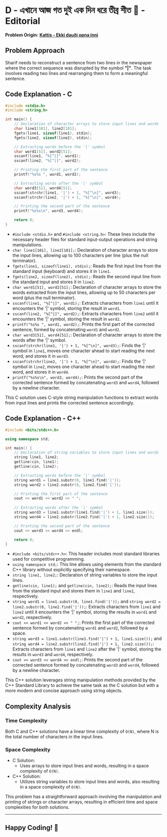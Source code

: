 # D - এখানে আজ গত দুই এক দিন ধরে তীব্র শীত 🥶 - Editorial

**Problem Origin:** [**Kattis - Ekki dauði opna inni**](https://open.kattis.com/problems/ekkidaudi)

## Problem Approach

Sharif needs to reconstruct a sentence from two lines in the newspaper where the correct sequence was disrupted by the symbol **"|"**. The task involves reading two lines and rearranging them to form a meaningful sentence.

## Code Explanation - C

```c
#include <stdio.h>
#include <string.h>

int main() {
    // Declaration of character arrays to store input lines and words
    char line1[101], line2[101];
    fgets(line1, sizeof(line1), stdin);
    fgets(line2, sizeof(line2), stdin);

    // Extracting words before the '|' symbol
    char word1[51], word2[51];
    sscanf(line1, "%[^|]", word1);
    sscanf(line2, "%[^|]", word2);

    // Printing the first part of the sentence
    printf("%s%s ", word1, word2);

    // Extracting words after the '|' symbol
    char word3[51], word4[51];
    sscanf(strchr(line1, '|') + 1, "%[^\n]", word3);
    sscanf(strchr(line2, '|') + 1, "%[^\n]", word4);

    // Printing the second part of the sentence
    printf("%s%s\n", word3, word4);

    return 0;
}
```

- `#include <stdio.h>` and `#include <string.h>`: These lines include the necessary header files for standard input-output operations and string manipulations.
- `char line1[101], line2[101];`: Declaration of character arrays to store the input lines, allowing up to 100 characters per line (plus the null terminator).
- `fgets(line1, sizeof(line1), stdin);`: Reads the first input line from the standard input (keyboard) and stores it in `line1`.
- `fgets(line2, sizeof(line2), stdin);`: Reads the second input line from the standard input and stores it in `line2`.
- `char word1[51], word2[51];`: Declaration of character arrays to store the words extracted from the input lines, allowing up to 50 characters per word (plus the null terminator).
- `sscanf(line1, "%[^|]", word1);`: Extracts characters from `line1` until it encounters the '|' symbol, storing the result in `word1`.
- `sscanf(line2, "%[^|]", word2);`: Extracts characters from `line2` until it encounters the '|' symbol, storing the result in `word2`.
- `printf("%s%s ", word1, word2);`: Prints the first part of the corrected sentence, formed by concatenating `word1` and `word2`.
- `char word3[51], word4[51];`: Declaration of character arrays to store the words after the '|' symbol.
- `sscanf(strchr(line1, '|') + 1, "%[^\n]", word3);`: Finds the '|' symbol in `line1`, moves one character ahead to start reading the next word, and stores it in `word3`.
- `sscanf(strchr(line2, '|') + 1, "%[^\n]", word4);`: Finds the '|' symbol in `line2`, moves one character ahead to start reading the next word, and stores it in `word4`.
- `printf("%s%s\n", word3, word4);`: Prints the second part of the corrected sentence formed by concatenating `word3` and `word4`, followed by a newline character.

This C solution uses C-style string manipulation functions to extract words from input lines and prints the corrected sentence accordingly.

## Code Explanation - C++

```cpp
#include <bits/stdc++.h>

using namespace std;

int main() {
    // Declaration of string variables to store input lines and words
    string line1, line2;
    getline(cin, line1);
    getline(cin, line2);

    // Extracting words before the '|' symbol
    string word1 = line1.substr(0, line1.find('|'));
    string word2 = line2.substr(0, line2.find('|'));

    // Printing the first part of the sentence
    cout << word1 << word2 << " ";
    
    // Extracting words after the '|' symbol
    string word3 = line1.substr(line1.find('|') + 1, line1.size());
    string word4 = line2.substr(line2.find('|') + 1, line2.size());

    // Printing the second part of the sentence
    cout << word3 << word4 << endl;

    return 0;
}
```

- `#include <bits/stdc++.h>`: This header includes most standard libraries used for competitive programming.
- `using namespace std;`: This line allows using elements from the standard C++ library without explicitly specifying their namespace.
- `string line1, line2;`: Declaration of string variables to store the input lines.
- `getline(cin, line1);` and `getline(cin, line2);`: Reads the input lines from the standard input and stores them in `line1` and `line2`, respectively.
- `string word1 = line1.substr(0, line1.find('|'));` and `string word2 = line2.substr(0, line2.find('|'));`: Extracts characters from `line1` and `line2` until it encounters the '|' symbol, storing the results in `word1` and `word2`, respectively.
- `cout << word1 << word2 << " ";`: Prints the first part of the corrected sentence formed by concatenating `word1` and `word2`, followed by a space.
- `string word3 = line1.substr(line1.find('|') + 1, line1.size());` and `string word4 = line2.substr(line2.find('|') + 1, line2.size());`: Extracts characters from `line1` and `line2` after the '|' symbol, storing the results in `word3` and `word4`, respectively.
- `cout << word3 << word4 << endl;`: Prints the second part of the corrected sentence formed by concatenating `word3` and `word4`, followed by a newline character.

This C++ solution leverages string manipulation methods provided by the C++ Standard Library to achieve the same task as the C solution but with a more modern and concise approach using string objects.

## Complexity Analysis

### Time Complexity

Both C and C++ solutions have a linear time complexity of `O(N)`, where N is the total number of characters in the input lines.

### Space Complexity

- C Solution:
  - Uses arrays to store input lines and words, resulting in a space complexity of `O(N)`.
- C++ Solution:
  - Utilizes string variables to store input lines and words, also resulting in a space complexity of `O(N)`.

This problem has a straightforward approach involving the manipulation and printing of strings or character arrays, resulting in efficient time and space complexities for both solutions.

---

## Happy Coding! 🥶
